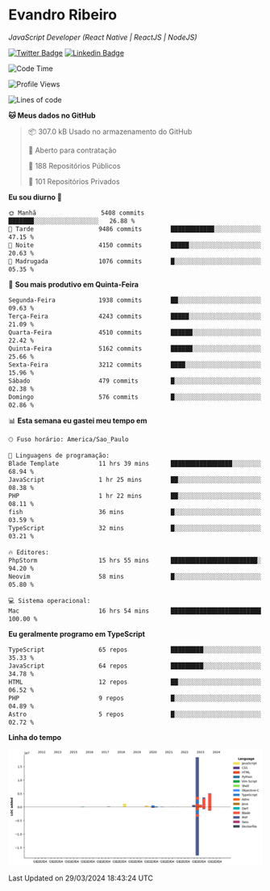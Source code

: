 # Evandro **Ribeiro**

*JavaScript Developer (React Native | ReactJS | NodeJS)*

[![Twitter Badge](https://img.shields.io/badge/-@ribeiroevandro-201B2D?style=flat-square&labelColor=201B2D&logo=twitter&logoColor=white&link=https://twitter.com/ribeiroevandro)](https://twitter.com/ribeiroevandro) 
[![Linkedin Badge](https://img.shields.io/badge/-Evandro%20Ribeiro-201B2D?style=flat-square&logo=Linkedin&logoColor=white&link=https://www.linkedin.com/in/ribeiroevandro)](https://www.linkedin.com/in/ribeiroevandro) 


<!--START_SECTION:waka-->
![Code Time](http://img.shields.io/badge/Code%20Time-3%2C764%20hrs%206%20mins-blue)

![Profile Views](http://img.shields.io/badge/Visualizac%C3%B5es%20do%20perfil-0-blue)

![Lines of code](https://img.shields.io/badge/Desde%20o%20Hello%20World%20eu%20escrevi-31.9%20million%20linhas%20de%20c%C3%B3digo-blue)

**🐱 Meus dados no GitHub** 

> 📦 307.0 kB Usado no armazenamento do GitHub 
 > 
> 💼 Aberto para contratação
 > 
> 📜 188 Repositórios Públicos 
 > 
> 🔑 101 Repositórios Privados 
 > 
**Eu sou diurno 🐤** 

```text
🌞 Manhã                  5408 commits        ███████░░░░░░░░░░░░░░░░░░   26.88 % 
🌆 Tarde                  9486 commits        ████████████░░░░░░░░░░░░░   47.15 % 
🌃 Noite                  4150 commits        █████░░░░░░░░░░░░░░░░░░░░   20.63 % 
🌙 Madrugada              1076 commits        █░░░░░░░░░░░░░░░░░░░░░░░░   05.35 % 
```
📅 **Sou mais produtivo em Quinta-Feira** 

```text
Segunda-Feira            1938 commits        ██░░░░░░░░░░░░░░░░░░░░░░░   09.63 % 
Terça-Feira              4243 commits        █████░░░░░░░░░░░░░░░░░░░░   21.09 % 
Quarta-Feira             4510 commits        ██████░░░░░░░░░░░░░░░░░░░   22.42 % 
Quinta-Feira             5162 commits        ██████░░░░░░░░░░░░░░░░░░░   25.66 % 
Sexta-Feira              3212 commits        ████░░░░░░░░░░░░░░░░░░░░░   15.96 % 
Sábado                   479 commits         █░░░░░░░░░░░░░░░░░░░░░░░░   02.38 % 
Domingo                  576 commits         █░░░░░░░░░░░░░░░░░░░░░░░░   02.86 % 
```


📊 **Esta semana eu gastei meu tempo em** 

```text
🕑︎ Fuso horário: America/Sao_Paulo

💬 Linguagens de programação: 
Blade Template           11 hrs 39 mins      █████████████████░░░░░░░░   68.94 % 
JavaScript               1 hr 25 mins        ██░░░░░░░░░░░░░░░░░░░░░░░   08.38 % 
PHP                      1 hr 22 mins        ██░░░░░░░░░░░░░░░░░░░░░░░   08.11 % 
fish                     36 mins             █░░░░░░░░░░░░░░░░░░░░░░░░   03.59 % 
TypeScript               32 mins             █░░░░░░░░░░░░░░░░░░░░░░░░   03.21 % 

🔥 Editores: 
PhpStorm                 15 hrs 55 mins      ████████████████████████░   94.20 % 
Neovim                   58 mins             █░░░░░░░░░░░░░░░░░░░░░░░░   05.80 % 

💻 Sistema operacional: 
Mac                      16 hrs 54 mins      █████████████████████████   100.00 % 
```

**Eu geralmente programo em TypeScript** 

```text
TypeScript               65 repos            █████████░░░░░░░░░░░░░░░░   35.33 % 
JavaScript               64 repos            █████████░░░░░░░░░░░░░░░░   34.78 % 
HTML                     12 repos            ██░░░░░░░░░░░░░░░░░░░░░░░   06.52 % 
PHP                      9 repos             █░░░░░░░░░░░░░░░░░░░░░░░░   04.89 % 
Astro                    5 repos             █░░░░░░░░░░░░░░░░░░░░░░░░   02.72 % 
```



**Linha do tempo**

![Lines of Code chart](https://raw.githubusercontent.com/ribeiroevandro/ribeiroevandro/main/assets/bar_graph.png)


 Last Updated on 29/03/2024 18:43:24 UTC
<!--END_SECTION:waka-->
